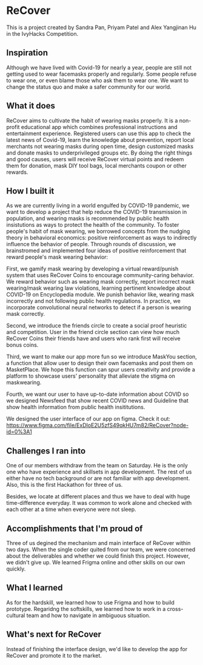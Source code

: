 # ReCover
This is a project created by Sandra Pan, Priyam Patel and Alex Yangjinan Hu in the IvyHacks Competition. 

## Inspiration
Although we have lived with Covid-19 for nearly a year, people are still not getting used to wear facemasks properly and regularly. Some people refuse to wear one, or even blame those who ask them to wear one. We want to change the status quo and make a safer community for our world. 

## What it does
ReCover aims to cultivate the habit of wearing masks properly. It is a non-profit educational app which combines professional instructions and entertainment experience. Registered users can use this app to check the latest news of Covid-19, learn the knowledge about prevention, report local merchants not wearing masks during open time, design customized masks and donate masks to underprivileged groups etc. By doing the right things and good causes, users will receive ReCover virtual points and redeem them for donation, mask DIY tool bags, local merchants coupon or other rewards.

## How I built it
As we are currently living in a world engulfed by COVID-19 pandemic, we want to develop a project that help reduce the COVID-19 transmission in population, and wearing masks is recommended by public health insistutions as ways to protect the health of the community. To foster people's habit of mask wearing, we borrowed concepts from the nudging theory in behavioral economics: positive reinforcement as ways to indirectly influence the behavior of people. Through rounds of discussion, we brainstromed and implemented four ideas of positive reinforcement that reward people's mask wearing behavior:

First, we gamify mask wearing by developing a virtual reward/punish system that uses ReCover Coins to encourage community-caring behavior. We reward behavior such as wearing mask correctly, report incorrect mask wearing/mask wearing law violations, learning pertinent knowledge about COVID-19 on Encyclopedia module. We punish behavior like, wearing mask incorrectly and not following public health regulations. In practice, we incorporate convolutional neural networks to detect if a person is wearing mask correctly.

Second, we introduce the friends circle to create a social proof heuristic and competition. User in the friend circle section can view how much ReCover Coins their friends have and users who rank first will receive bonus coins.

Third, we want to make our app more fun so we introduce MaskYou section, a function that allow user to design their own facemasks and post them on MasketPlace. We hope this function can spur users creativity and provide a platform to showcase users' personality that alleviate the stigma on maskwearing. 

Fourth, we want our user to have up-to-date information about COVID so we designed Newsfeed that show recent COVID news and Guideline that show health information from public health insititutions.

We designed the user interface of our app on figma. Check it out: https://www.figma.com/file/ExDIoE2U5zfS49qkHU7m82/ReCover?node-id=0%3A1

## Challenges I ran into
One of our members withdraw from the team on Saturday. He is the only one who have experience and skillsets in app development. The rest of us either have no tech background or are not familiar with app development. Also, this is the first Hackathon for three of us. 

Besides, we locate at different places and thus we have to deal with huge time-difference everyday. It was common to work alone and checked with each other at a time when everyone were not sleep. 

## Accomplishments that I'm proud of
Three of us degined the mechanism and main interface of ReCover within two days. When the single coder quited from our team, we were concerned about the deliverables and whether we could finish this project. However, we didn't give up. We learned Frigma online and other skills on our own quickly. 

## What I learned
As for the hardskill, we learned how to use Frigma and how to build prototype. Regaridng the softskills, we learned how to work in a cross-cultural team and how to navigate in ambiguous situation.

## What's next for ReCover
Instead of finishing the interface design, we'd like to develop the app for ReCover and promote it to the market.
